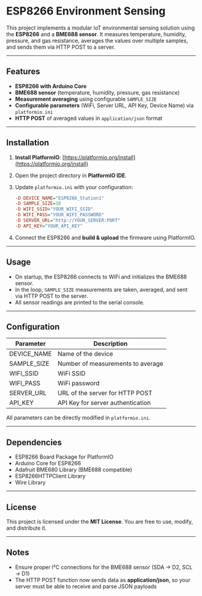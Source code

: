 # ESP8266 Environment Sensing

This project implements a modular IoT environmental sensing solution using the **ESP8266** and a **BME688 sensor**. It measures temperature, humidity, pressure, and gas resistance, averages the values over multiple samples, and sends them via HTTP POST to a server.

---

## Features

* **ESP8266 with Arduino Core**
* **BME688 sensor** (temperature, humidity, pressure, gas resistance)
* **Measurement averaging** using configurable `SAMPLE_SIZE`
* **Configurable parameters** (WiFi, Server URL, API Key, Device Name) via `platformio.ini`
* **HTTP POST** of averaged values in `application/json` format

---

## Installation

1. **Install PlatformIO**: [https://platformio.org/install](https://platformio.org/install)
2. Open the project directory in **PlatformIO IDE**.
3. Update `platformio.ini` with your configuration:

   ```ini
   -D DEVICE_NAME="ESP8266_Station1"
   -D SAMPLE_SIZE=10
   -D WIFI_SSID="YOUR_WIFI_SSID"
   -D WIFI_PASS="YOUR_WIFI_PASSWORD"
   -D SERVER_URL="http://YOUR_SERVER:PORT"
   -D API_KEY="YOUR_API_KEY"
   ```
4. Connect the ESP8266 and **build & upload** the firmware using PlatformIO.

---

## Usage

* On startup, the ESP8266 connects to WiFi and initializes the BME688 sensor.
* In the loop, `SAMPLE_SIZE` measurements are taken, averaged, and sent via HTTP POST to the server.
* All sensor readings are printed to the serial console.

---

## Configuration

| Parameter   | Description                       |
| ----------- | --------------------------------- |
| DEVICE_NAME | Name of the device                |
| SAMPLE_SIZE | Number of measurements to average |
| WIFI_SSID   | WiFi SSID                         |
| WIFI_PASS   | WiFi password                     |
| SERVER_URL  | URL of the server for HTTP POST   |
| API_KEY     | API Key for server authentication |

All parameters can be directly modified in `platformio.ini`.

---

## Dependencies

* ESP8266 Board Package for PlatformIO
* Arduino Core for ESP8266
* Adafruit BME680 Library (BME688 compatible)
* ESP8266HTTPClient Library
* Wire Library

---

## License

This project is licensed under the **MIT License**. You are free to use, modify, and distribute it.

---

## Notes

* Ensure proper I²C connections for the BME688 sensor (SDA → D2, SCL → D1)
* The HTTP POST function now sends data as **application/json**, so your server must be able to receive and parse JSON payloads
